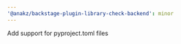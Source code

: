 ```yaml
---
'@anakz/backstage-plugin-library-check-backend': minor
---
```


Add support for pyproject.toml files
